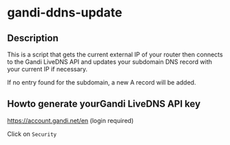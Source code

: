 # gandi-ddns-update

## Description
This is a script that gets the current external IP of your router then connects to the Gandi
LiveDNS API and updates your subdomain DNS record with your current IP if necessary.

If no entry found for the subdomain, a new A record will be added.

## Howto generate yourGandi LiveDNS API key
https://account.gandi.net/en (login required)

Click on `Security`

